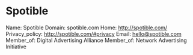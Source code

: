 
# Spotible

Name: Spotible
Domain: spotible.com
Home: http://spotible.com/
Privacy_policy: http://spotible.com/#privacy
Email: hello@spotible.com
Member_of: Digital Advertising Alliance
Member_of: Network Advertising Initiative
